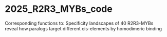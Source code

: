 # 2025_R2R3_MYBs_code
Corresponding functions to:
Specificity landscapes of 40 R2R3-MYBs reveal how paralogs target different cis-elements by homodimeric binding

